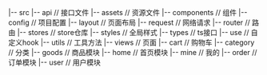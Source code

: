 |-- src
    |-- api                 // 接口文件
    |-- assets              // 资源文件
    |-- components          // 组件
    |-- config              // 项目配置
    |-- layout              // 页面布局
    |-- request             // 网络请求
    |-- router              // 路由
    |-- stores              // store仓库
    |-- styles              // 全局样式
    |-- types               // ts接口
    |-- use                 // 自定义hook
    |-- utils               // 工具方法
    |-- views               // 页面
        |-- cart            // 购物车
        |-- category        // 分类
        |-- goods           // 商品模块
        |-- home            // 首页模块
        |-- mine            // 我的
        |-- order           // 订单模块
        |-- user            // 用户模块

